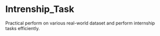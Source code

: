 # Intrenship_Task
Practical perform on various real-world dataset and perform internship tasks efficiently.
